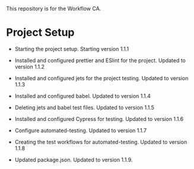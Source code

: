 This repository is for the Workflow CA.

# Project Setup

- Starting the project setup. Starting version 1.1.1

- Installed and configured prettier and ESlint for the project. Updated to version 1.1.2

- Installed and configured jets for the project testing. Updated to version 1.1.3

- Installed and configured babel. Updated to version 1.1.4

- Deleting jets and babel test files. Updated to version 1.1.5

- Installed and configured Cypress for testing. Updated to version 1.1.6

- Configure automated-testing. Updated to version 1.1.7

- Creating the test workflows for automated-testing. Updated to version 1.1.8

- Updated package.json. Updated to version 1.1.9.


